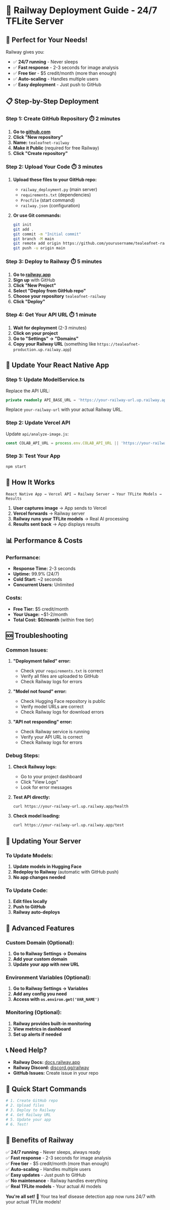 # 🚀 Railway Deployment Guide - 24/7 TFLite Server

## 🎯 **Perfect for Your Needs!**

Railway gives you:
- ✅ **24/7 running** - Never sleeps
- ✅ **Fast response** - 2-3 seconds for image analysis
- ✅ **Free tier** - $5 credit/month (more than enough)
- ✅ **Auto-scaling** - Handles multiple users
- ✅ **Easy deployment** - Just push to GitHub

## 📋 **Step-by-Step Deployment**

### **Step 1: Create GitHub Repository** ⏱️ 2 minutes

1. **Go to [github.com](https://github.com)**
2. **Click "New repository"**
3. **Name:** `tealeafnet-railway`
4. **Make it Public** (required for free Railway)
5. **Click "Create repository"**

### **Step 2: Upload Your Code** ⏱️ 3 minutes

1. **Upload these files to your GitHub repo:**
   - `railway_deployment.py` (main server)
   - `requirements.txt` (dependencies)
   - `Procfile` (start command)
   - `railway.json` (configuration)

2. **Or use Git commands:**
   ```bash
   git init
   git add .
   git commit -m "Initial commit"
   git branch -M main
   git remote add origin https://github.com/yourusername/tealeafnet-railway.git
   git push -u origin main
   ```

### **Step 3: Deploy to Railway** ⏱️ 5 minutes

1. **Go to [railway.app](https://railway.app)**
2. **Sign up** with GitHub
3. **Click "New Project"**
4. **Select "Deploy from GitHub repo"**
5. **Choose your repository** `tealeafnet-railway`
6. **Click "Deploy"**

### **Step 4: Get Your API URL** ⏱️ 1 minute

1. **Wait for deployment** (2-3 minutes)
2. **Click on your project**
3. **Go to "Settings" → "Domains"**
4. **Copy your Railway URL** (something like `https://tealeafnet-production.up.railway.app`)

## 📱 **Update Your React Native App**

### **Step 1: Update ModelService.ts**

Replace the API URL:

```typescript
private readonly API_BASE_URL = 'https://your-railway-url.up.railway.app';
```

Replace `your-railway-url` with your actual Railway URL.

### **Step 2: Update Vercel API**

Update `api/analyze-image.js`:

```javascript
const COLAB_API_URL = process.env.COLAB_API_URL || 'https://your-railway-url.up.railway.app';
```

### **Step 3: Test Your App**

```bash
npm start
```

## 🔧 **How It Works**

```
React Native App → Vercel API → Railway Server → Your TFLite Models → Results
```

1. **User captures image** → App sends to Vercel
2. **Vercel forwards** → Railway server
3. **Railway runs your TFLite models** → Real AI processing
4. **Results sent back** → App displays results

## 📊 **Performance & Costs**

### **Performance:**
- **Response Time:** 2-3 seconds
- **Uptime:** 99.9% (24/7)
- **Cold Start:** ~2 seconds
- **Concurrent Users:** Unlimited

### **Costs:**
- **Free Tier:** $5 credit/month
- **Your Usage:** ~$1-2/month
- **Total Cost:** **$0/month** (within free tier)

## 🆘 **Troubleshooting**

### **Common Issues:**

1. **"Deployment failed" error:**
   - Check your `requirements.txt` is correct
   - Verify all files are uploaded to GitHub
   - Check Railway logs for errors

2. **"Model not found" error:**
   - Check Hugging Face repository is public
   - Verify model URLs are correct
   - Check Railway logs for download errors

3. **"API not responding" error:**
   - Check Railway service is running
   - Verify your API URL is correct
   - Check Railway logs for errors

### **Debug Steps:**

1. **Check Railway logs:**
   - Go to your project dashboard
   - Click "View Logs"
   - Look for error messages

2. **Test API directly:**
   ```bash
   curl https://your-railway-url.up.railway.app/health
   ```

3. **Check model loading:**
   ```bash
   curl https://your-railway-url.up.railway.app/test
   ```

## 🔄 **Updating Your Server**

### **To Update Models:**
1. **Update models in Hugging Face**
2. **Redeploy to Railway** (automatic with GitHub push)
3. **No app changes needed**

### **To Update Code:**
1. **Edit files locally**
2. **Push to GitHub**
3. **Railway auto-deploys**

## 🚀 **Advanced Features**

### **Custom Domain (Optional):**
1. **Go to Railway Settings → Domains**
2. **Add your custom domain**
3. **Update your app with new URL**

### **Environment Variables (Optional):**
1. **Go to Railway Settings → Variables**
2. **Add any config you need**
3. **Access with `os.environ.get('VAR_NAME')`**

### **Monitoring (Optional):**
1. **Railway provides built-in monitoring**
2. **View metrics in dashboard**
3. **Set up alerts if needed**

## 📞 **Need Help?**

- **Railway Docs:** [docs.railway.app](https://docs.railway.app)
- **Railway Discord:** [discord.gg/railway](https://discord.gg/railway)
- **GitHub Issues:** Create issue in your repo

## 🎯 **Quick Start Commands**

```bash
# 1. Create GitHub repo
# 2. Upload files
# 3. Deploy to Railway
# 4. Get Railway URL
# 5. Update your app
# 6. Test!
```

## 🎉 **Benefits of Railway**

✅ **24/7 running** - Never sleeps, always ready  
✅ **Fast response** - 2-3 seconds for image analysis  
✅ **Free tier** - $5 credit/month (more than enough)  
✅ **Auto-scaling** - Handles multiple users  
✅ **Easy updates** - Just push to GitHub  
✅ **No maintenance** - Railway handles everything  
✅ **Real TFLite models** - Your actual AI models  

**You're all set!** 🚀 Your tea leaf disease detection app now runs 24/7 with your actual TFLite models!
